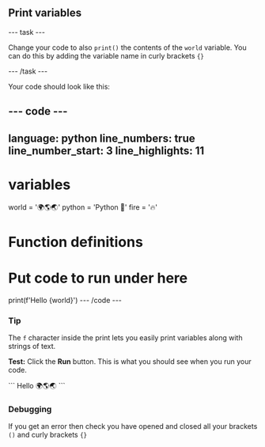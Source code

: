 <h2 class="c-project-heading--task">Print variables</h2>

\--- task ---

Change your code to also `print()` the contents of the `world` variable. You can do this by adding the variable name in curly brackets `{}`

\--- /task ---

Your code should look like this:

## --- code ---

language: python
line_numbers: true
line_number_start: 3
line_highlights: 11
----------------------------------------

# variables

world = '🌍🌎🌏'
python = 'Python 🐍'
fire = '🔥'

# Function definitions

# Put code to run under here

print(f'Hello {world}')
\--- /code ---

<div class="c-project-callout c-project-callout--tip">

### Tip

The `f` character inside the print lets you easily print variables along with strings of text.

</div>

**Test:** Click the **Run** button.
This is what you should see when you run your code.

<div class="c-project-output">
```
Hello 🌍🌎🌏
```
</div>

<div class="c-project-callout c-project-callout--debug">

### Debugging

If you get an error then check you have opened and closed all your brackets `()` and curly brackets `{}`

</div>
